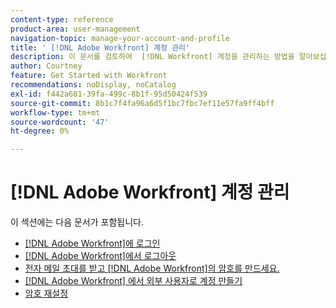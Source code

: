 ```yaml
---
content-type: reference
product-area: user-management
navigation-topic: manage-your-account-and-profile
title: ' [!DNL Adobe Workfront] 계정 관리'
description: 이 문서를 검토하여  [!DNL Workfront] 계정을 관리하는 방법을 알아보십시오.
author: Courtney
feature: Get Started with Workfront
recommendations: noDisplay, noCatalog
exl-id: f442a681-39fa-499c-8b1f-95d50424f539
source-git-commit: 8b1c7f4fa96a6d5f1bc7fbc7ef11e57fa9ff4bff
workflow-type: tm+mt
source-wordcount: '47'
ht-degree: 0%

---
```


# [!DNL Adobe Workfront] 계정 관리

이 섹션에는 다음 문서가 포함됩니다.

* [&#x200B; [!DNL Adobe Workfront]에 로그인](../../../workfront-basics/manage-your-account-and-profile/managing-your-workfront-account/log-in-to-workfront.md)
* [&#x200B; [!DNL Adobe Workfront]에서 로그아웃](../../../workfront-basics/manage-your-account-and-profile/managing-your-workfront-account/log-out-of-workfront.md)
* [전자 메일 초대를 받고  [!DNL Adobe Workfront]의 암호를 만드세요.](../../../workfront-basics/manage-your-account-and-profile/managing-your-workfront-account/receive-email-invitations.md)
* [&#x200B; [!DNL Adobe Workfront] 에서 외부 사용자로 계정 만들기](../../../workfront-basics/manage-your-account-and-profile/managing-your-workfront-account/create-account-external-user.md)
* [암호 재설정](../../../workfront-basics/manage-your-account-and-profile/managing-your-workfront-account/reset-your-password.md)
  <!--* [Reset a user's password with Enhanced Authentication](../../../workfront-basics/manage-your-account-and-profile/managing-your-workfront-account/reset-user-password-eauth.md)-->
